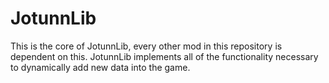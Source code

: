 # JotunnLib
This is the core of JotunnLib, every other mod in this repository is dependent on this. JotunnLib implements all of the functionality necessary to dynamically add new data into the game.